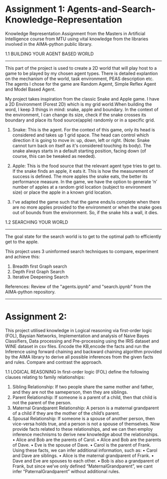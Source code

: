 # Assignment 1: Agents-and-Search-Knowledge-Representation
Knowledge Representation Assignment from the Masters in Artificial Intelligence course from MTU using vital knowledge from the libraries involved in the AIMA-python public library. 

1.1 BUILDING YOUR AGENT BASED WORLD
____________________________________

This part of the project is used to create a 2D world that will play host to a game to be played by my chosen agent types. There is detailed explantion on the mechanism of the world, task environment, PEAS description etc. The agents I chose for the game are Random Agemt, Simple Reflex Agent and Model Based Agent. 

My project takes inspiration from the classic Snake and Apple game. I have a 2D Environment (Forest 2D) which is my grid world.When building the word, I keep 3 things in mind: snake, apple and boundary. In the context of the environment, I can change its size, check if the snake crosses its boundary and place its food source(apple) randomly or in a specific grid.
 1. Snake: This is the agent. For the context of this game, only its head is considered and takes up 1 grid space. The head can control which direction it is going to move in: up, down, left or right. (Note: Snake cannot turn back on itself as it's considered touching its body). The snake always starts in a default starting position, facing down (of course, this
 can be tweaked as needed).

 2. Apple: This is the food source that the relevant agent type tries to get to. If the snake finds an apple, it eats it. This is how the measurement of success is defined. The more apples the snake eats, the better its performance measure. In the game, we have the option to generate ‘n’ number of apples at a random grid location (subject to environment size) or place the apple in a known grid location.
  
 3. I've adapted the game such that the game ends/is complete when there are no more apples provided to the environment or when the snake goes out of bounds from the environment. So, if the snake hits a wall, it dies.

1.2 SEARCHING YOUR WORLD
_________________________

The goal state for the search world is to get to the optimal path to efficiently get to the apple. 

 This project uses 3 uninformed search techniques to compare, experiment and achieve this:
 1. Breadth first Graph search
 2. Depth First Graph Search
 3. Iterative Deepening Search

References: Review of the "agents.ipynb" amd "search.ipynb" from the AIMA-python repository. 
___________________________________________________________________

# Assignment 2: 

This project utilised knowledge in Logical reasoning via first-order logic (FOL), Baysian Networks, Implementation and analysis of Naive Bayes Classifiers, Data processing and Pre-processing using the IRIS dataset and WINE dataset in csv files. 
Encode the KB,encode the facts and run the Inference using forward chaining and backward chaining algorithm provided by the AIMA library to derive all possible inferences from the given facts and rules. Compare and contrast the approach. 
 
 1.1 LOGICAL REASONING
 In first-order logic (FOL) define the following clauses relating to family relationships:
1. Sibling Relationship: If two people share the same mother and father, and they are not the sameperson, then they are siblings.
2. Parent Relationship: If someone is a parent of a child, then that child is not the parent of the person.
3. Maternal Grandparent Relationship: A person is a maternal grandparent of a child if they are the mother of the child’s parent.
4. Spousal Relationship: If someone is a spouse of another person, then vice-versa holds true, and a person is not a spouse of themselves.
 Now provide facts related to these relationships, and we can then employ inference mechnisms to derive new knowledge about the relationships.
 • Alice and Bob are the parents of Carol.
 • Alice and Bob are the parents of Dave.
 • Eve is the spouse of Dave.
 • Carol is the parent of Frank.
 Using these facts, we can infer additional information, such as:
 • Carol and Dave are siblings.
 • Alice is the maternal grandparent of Frank.
 • Dave and Eve are spouses to each other.
 • Bob is also a grandparent of Frank, but since we’ve only defined “MaternalGrandparent”, we cant infer “PaternalGrandparent” without additional rules.

